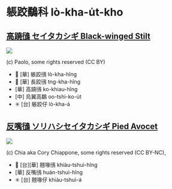 # 躼跤鷸科 lò-kha-u̍t-kho

## [高蹺鴴 セイタカシギ Black-winged Stilt](https://ebird.org/species/bkwsti)

![](https://inaturalist-open-data.s3.amazonaws.com/photos/20455456/medium.jpg)

(c) Paolo, some rights reserved (CC BY)

- 🎯 [華] 躼跤鴴 lò-kha-hîng
- 🎯 [華] 長跤鴴 tng-kha-hîng
- [華] 高蹺鴴 ko-khiau-hîng
- [中] 烏翼高鷸 oo-tshì-ko-u̍t
- ✳️ [台] 躼跤仔 lò-kha-á

## [反嘴鴴 ソリハシセイタカシギ Pied Avocet](https://ebird.org/species/pieavo1)

![](https://inaturalist-open-data.s3.amazonaws.com/photos/15387682/medium.jpg)

(c) Chia aka Cory Chiappone, some rights reserved (CC BY-NC),

- 🎯 [台][華] 翹喙鴴 khiàu-tshuì-hîng
- [華] 反嘴鴴 huán-tshuì-hîng
- ✳️ [台] 翹喙仔 khiàu-tshuì-á

